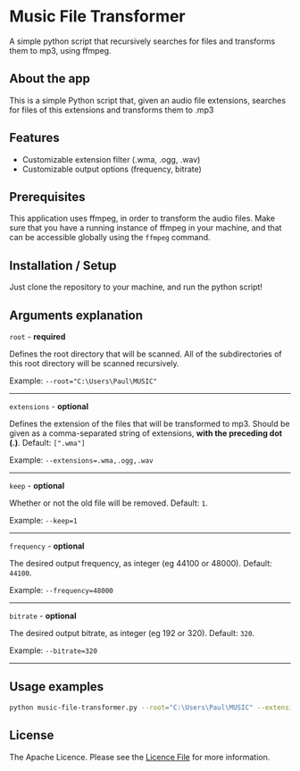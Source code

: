 # Music File Transformer

A simple python script that recursively searches for files and transforms them to mp3, using ffmpeg.

## About the app

This is a simple Python script that, given an audio file extensions, searches for files of this extensions and transforms them to .mp3

## Features

- Customizable extension filter (.wma, .ogg, .wav)
- Customizable output options (frequency, bitrate)

## Prerequisites

This application uses ffmpeg, in order to transform the audio files. Make sure that you have a running instance of ffmpeg in your machine, and that can be accessible globally using the `ffmpeg` command.

## Installation / Setup

Just clone the repository to your machine, and run the python script!

## Arguments explanation

`root` - **required**

Defines the root directory that will be scanned. All of the subdirectories of this root directory will be scanned recursively.

Example: `--root="C:\Users\Paul\MUSIC"`

<hr>

`extensions` - **optional**

Defines the extension of the files that will be transformed to mp3.
Should be given as a comma-separated string of extensions, **with the preceding dot (.)**. Default: `[".wma"]`

Example: `--extensions=.wma,.ogg,.wav`

<hr>

`keep` - **optional**

Whether or not the old file will be removed. Default: `1`.

Example: `--keep=1`

<hr>

`frequency` - **optional**

The desired output frequency, as integer (eg 44100 or 48000). Default: `44100`.

Example: `--frequency=48000`

<hr>

`bitrate` - **optional**

The desired output bitrate, as integer (eg 192 or 320). Default: `320`.

Example: `--bitrate=320`

<hr>

## Usage examples

```bash
python music-file-transformer.py --root="C:\Users\Paul\MUSIC" --extensions=.wma,.ogg --keep=0 --frequency=48000 --bitrate=320
```

## License

The Apache Licence. Please see the [Licence File](LICENCE.md) for more information.
